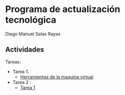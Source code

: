 # Programa de actualización tecnológica
Diego Manuel Salas Rayas
## Actividades
Tareas:
* Tarea 1:
  * [Herramientas de la maquina virtual](https://github.com/diego-rayas/DiegoRayas-CreacionVideo/blob/main/Unidad3/Unity3.unitypackage)
* Tarea 2 :
  * [Tarea 1](https://github.com/diego-rayas/DiegoRayas-CreacionVideo/blob/main/Unidad3/Unity3.unitypackage)
